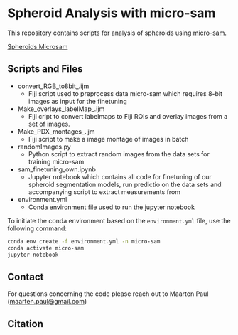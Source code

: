 # Spheroid Analysis with micro-sam

This repository contains scripts for analysis of spheroids using [micro-sam](https://github.com/computational-cell-analytics/micro-sam).

[Spheroids Microsam](images/spheroids_microsam.png)

## Scripts and Files
- convert_RGB_to8bit_.ijm
  - Fiji script used to preprocess data micro-sam which requires 8-bit images as input for the finetuning
- Make_overlays_labelMap_.ijm
  - Fiji cript to convert labelmaps to Fiji ROIs and overlay images from a set of images.
- Make_PDX_montages_.ijm
  - Fiji script to make a image montage of images in batch
- randomImages.py
  - Python script to extract random images from the data sets for training micro-sam
- sam_finetuning_own.ipynb
  - Jupyter notebook which contains all code for finetuning of our spheroid segmentation models, run predictio on the data sets and accompanying script to extract measurements from
- environment.yml
  - Conda environment file used to run the jupyter notebook

To initiate the conda environment based on the `environment.yml` file, use the following command:

```sh
conda env create -f environment.yml -n micro-sam
conda activate micro-sam
jupyter notebook
```

## Contact
For questions concerning the code please reach out to Maarten Paul (maarten.paul@gmail.com)

## Citation
